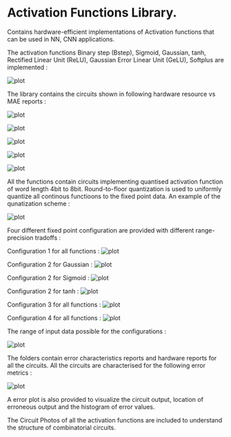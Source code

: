 # Activation Functions Library.

Contains hardware-efficient implementations of Activation functions that can be used in NN, CNN applications.

The activation functions Binary step (Bstep), Sigmoid, Gaussian, tanh, Rectified Linear Unit (ReLU), Gaussian Error Linear Unit (GeLU), Softplus are implemented :

![plot](./images/activationFunctions.PNG)

The library contains the circuits shown in following hardware resource vs MAE reports :

![plot](./images/8bit.png)

![plot](./images/7bit.png)

![plot](./images/6bit.png)

![plot](./images/5bit.png)

![plot](./images/4bit.png)

All the functions contain circuits implementing quantised activation function of word length 4bit to 8bit. Round-to-floor quantization is used to uniformly
quantize all continous functioons to the fixed point data. An example of the qunatization scheme :

![plot](./images/quantization.PNG)

Four different fixed point configuration are provided with different range-precision tradoffs : 

Configuration 1 for all functions :
![plot](./images/config1.png)

Configuration 2 for Gaussian :
![plot](./images/config2gaussian.png)

Configuration 2 for Sigmoid :
![plot](./images/config2Sigmoid.png)

Configuration 2 for tanh :
![plot](./images/config2tanh.png)

Configuration 3 for all functions :
![plot](./images/config3.png)

Configuration 4 for all functions :
![plot](./images/config4.png)

The range of input data possible for the configurations :

![plot](./images/Configranges.PNG)

The folders contain error characteristics reports and hardware reports for all the circuits. All the circuits are characterised for the following error metrics :

![plot](./images/errorequations.PNG)

A error plot is also provided to visualize the circuit output, location of erroneous output and the histogram of error values.

The Circuit Photos of all the activation functions are included to understand the structure of combinatorial circuits.


